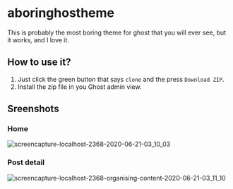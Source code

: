 # aboringhostheme

This is probably the most boring theme for ghost that you will ever see, but it works, and I love it.

## How to use it?

1. Just click the green button that says ```clone``` and the press ```Download ZIP```.
2. Install the zip file in you Ghost admin view.

## Sreenshots

### Home
![screencapture-localhost-2368-2020-06-21-03_10_03](https://user-images.githubusercontent.com/30842498/85219952-73925b00-b36d-11ea-9ff3-ec5ad86e1d0a.png)

### Post detail
![screencapture-localhost-2368-organising-content-2020-06-21-03_11_10](https://user-images.githubusercontent.com/30842498/85219956-7725e200-b36d-11ea-904f-49a8fc2a575f.png)
